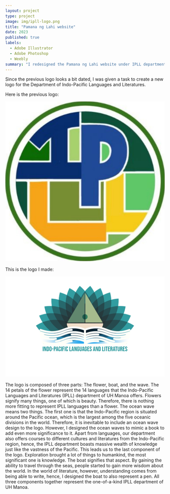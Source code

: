```yaml
---
layout: project
type: project
image: img/ipll-logo.png
title: "Pamana ng Lahi website"
date: 2023
published: true
labels:
  - Adobe Illustrator
  - Adobe Photoshop
  - Weebly
summary: "I redesigned the Pamana ng Lahi website under IPLL department and also created the logo."
---
```


Since the previous logo looks a bit dated, I was given a task to create a new logo for the Department of Indo-Pacific Languages and Literatures. 

Here is the previous logo:

<img class = "img-fluid" src = "../img/old-ipll-logo.jpeg" alt = "The Old IPLL Logo">

This is the logo I made:

<img class = "img-fluid" src = "../img/ipll-logo.png" alt = "New IPLL Logo">

The logo is composed of three parts: The flower, boat, and the wave. The 14 petals of the flower represent the 14 languages that the Indo-Pacific Languages and Literatures (IPLL) department of UH Manoa offers. Flowers signify many things, one of which is beauty. Therefore, there is nothing more fitting to represent IPLL languages than a flower. The ocean wave means two things. The first one is that the Indo-Pacific region is situated around the Pacific ocean, which is the largest among the five oceanic divisions in the world. Therefore, it is inevitable to include an ocean wave design to the logo. However, I designed the ocean waves to mimic a book to add even more significance to it. Apart from languages, our department also offers courses to different cultures and literatures from the Indo-Pacific region, hence, the IPLL department boasts massive wealth of knowledge just like the vastness of the Pacific. This leads us to the last component of the logo. Exploration brought a lot of things to humankind, the most significant one is knowledge. The boat signifies that aspect. By gaining the ability to travel through the seas, people started to gain more wisdom about the world. In the world of literature, however, understanding comes from being able to write, hence, I designed the boat to also represent a pen. All three components together represent the one-of-a-kind IPLL department of UH Manoa.


<!--You can learn more at the [UH Micromouse News Announcement](https://manoa.hawaii.edu/news/article.php?aId=2857). -->
